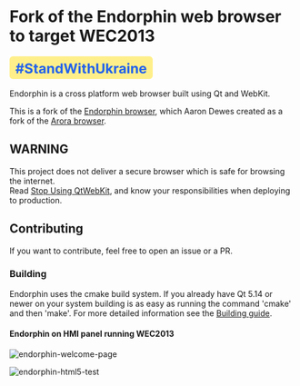 # Fork of the Endorphin web browser to target WEC2013
[![StandWithUkraine](https://raw.githubusercontent.com/vshymanskyy/StandWithUkraine/main/badges/StandWithUkraine.svg)](https://github.com/vshymanskyy/StandWithUkraine/blob/main/docs/README.md)

Endorphin is a cross platform web browser built using Qt and WebKit.

This is a fork of the [Endorphin browser](https://github.com/EndorphinBrowser/browser),
which Aaron Dewes created as a fork of the [Arora browser](https://github.com/Arora/arora).

## WARNING
This project does not deliver a secure browser which is safe for browsing the internet.  
Read [Stop Using QtWebKit](https://blogs.gnome.org/mcatanzaro/2022/11/04/stop-using-qtwebkit/), and
know your responsibilities when deploying to production.

## Contributing

If you want to contribute, feel free to open an issue or a PR.


### Building
Endorphin uses the cmake build system.  If you already have Qt 5.14 or newer on your system building is as easy as running the command 'cmake' and then 'make'.
For more detailed information see the [Building guide](BUILDING.md).

#### Endorphin on HMI panel running WEC2013

![endorphin-welcome-page](https://user-images.githubusercontent.com/10423465/211192045-00672b4f-7c96-4e01-b8cc-bfa5c3ccda14.png)

![endorphin-html5-test](https://user-images.githubusercontent.com/10423465/211192171-dd9c37ae-8696-4396-8e84-e84c3aee34dd.png)
